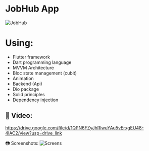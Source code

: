 # JobHub App
![JobHub](https://github.com/HossamShafeek/JobHub-App/assets/74622522/39226eb1-350a-4f40-b1b8-fde60d30b59f)


# Using:
- Flutter framework
- Dart programming language
- MVVM Architecture
- Bloc state management (cubit)
- Animation
- Backend (Api)
- Dio package
- Solid principles
- Dependency injection

## 🎥 Video:
https://drive.google.com/file/d/1QPN6FZyJhRlwuYAu5vErxgEU48-4lAC2/view?usp=drive_link


📷 Screenshots:
![Screens](https://github.com/HossamShafeek/JobHub-App/assets/74622522/44f2714e-c989-4abf-b35d-d4dc9acc18b5)
